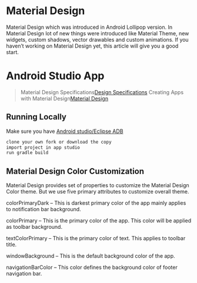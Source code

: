 # Material Design

 Material Design which was introduced in Android Lollipop version. In Material Design lot of new things were introduced like Material Theme, new widgets, custom shadows, vector drawables and custom animations. If you haven’t working on Material Design yet, this article will give you a good start.

# Android Studio App 

> Material Design Specifications[Design Specifications](http://www.google.com/design/spec/material-design/introduction.html#) 
> Creating Apps with Material Design[Material Design](http://developer.android.com/training/material/index.html) 

## Running Locally
Make sure you have [Android studio/Eclipse ADB](http://developer.android.com/tools/studio/index.html) 

```sh
clone your own fork or download the copy 
import project in app studio
run gradle build 
```

## Material Design Color Customization
Material Design provides set of properties to customize the Material Design Color theme. But we use five primary attributes to customize overall theme.

 colorPrimaryDark – This is darkest primary color of the app mainly applies to notification bar background.

 colorPrimary – This is the primary color of the app. This color will be applied as toolbar background.

 textColorPrimary – This is the primary color of text. This applies to toolbar title.

 windowBackground – This is the default background color of the app.

 navigationBarColor – This color defines the background color of footer navigation bar.


